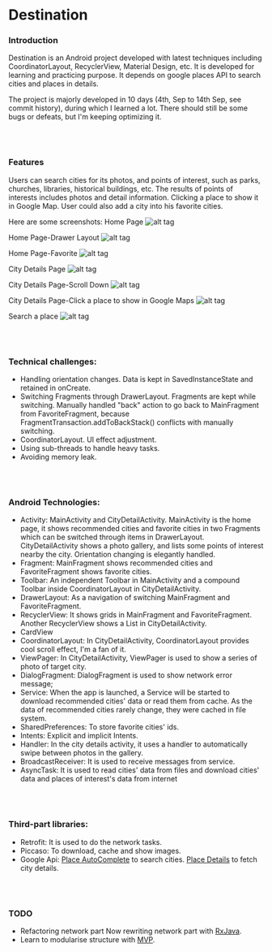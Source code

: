 # Destination
### Introduction

Destination is an Android project developed with latest techniques including CoordinatorLayout, RecyclerView, Material Design, etc. It is developed for learning and practicing purpose. 
It depends on google places API to search cities and places in details.

The project is majorly developed in 10 days (4th, Sep to 14th Sep, see commit history), during which I learned a lot. There should still be some bugs or defeats, but I'm keeping optimizing it. 

<br><br>

### Features

Users can search cities for its photos, and points of interest, such as parks, churches, libraries, historical buildings, etc. The results of points of interests includes
photos and detail information. Clicking a place to show it in Google Map. User could also add a city into his favorite cities.

Here are some screenshots:
Home Page
![alt tag](https://github.com/janeeliu/Destination/tree/master/art/main_home.jpeg)

Home Page-Drawer Layout
![alt tag](https://github.com/janeeliu/Destination/tree/master/art/main_drawer.jpeg)

Home Page-Favorite
![alt tag](https://github.com/janeeliu/Destination/tree/master/art/main_favorite.jpeg)

City Details Page
![alt tag](https://github.com/janeeliu/Destination/tree/master/art/city_detail.jpeg)

City Details Page-Scroll Down
![alt tag](https://github.com/janeeliu/Destination/tree/master/art/city_detail_scroll_down.jpeg)

City Details Page-Click a place to show in Google Maps
![alt tag](https://github.com/janeeliu/Destination/tree/master/art/show_goolge_map.jpeg)

Search a place
![alt tag](https://github.com/janeeliu/Destination/tree/master/art/search.jpeg)


<br><br>

### Technical challenges:

* Handling orientation changes. Data is kept in SavedInstanceState and retained in onCreate.
* Switching Fragments through DrawerLayout. Fragments are kept while switching. Manually handled "back" action to go back to MainFragment from FavoriteFragment, because FragmentTransaction.addToBackStack() conflicts with manually switching. 
* CoordinatorLayout. UI effect adjustment.
* Using sub-threads to handle heavy tasks.
* Avoiding memory leak.

<br><br>

### Android Technologies:

* Activity: 
MainActivity and CityDetailActivity. MainActivity is the home page, it shows recommended cities and favorite cities in two Fragments which can be switched through items in DrawerLayout. CityDetailActivity shows a photo gallery, and lists some points of interest nearby the city.
Orientation changing is elegantly handled.  
* Fragment:
MainFragment shows recommended cities and FavoriteFragment shows favorite cities. 
* Toolbar: 
An independent Toolbar in MainActivity and a compound Toolbar inside CoordinatorLayout in CityDetailActivity.
* DrawerLayout: 
As a navigation of switching MainFragment and FavoriteFragment.
* RecyclerView: 
It shows grids in MainFragment and FavoriteFragment. Another RecyclerView shows a List in CityDetailActivity.
* CardView
* CoordinatorLayout: 
In CityDetailActivity, CoordinatorLayout provides cool scroll effect, I'm a fan of it.
* ViewPager: 
In CityDetailActivity, ViewPager is used to show a series of photo of target city.
* DialogFragment: 
DialogFragment is used to show network error message;
* Service: 
When the app is launched, a Service will be started to download recommended cities' data or read them from cache. As the data of recommended cities rarely change, they were cached in file system.
* SharedPreferences: 
To store favorite cities' ids.
* Intents: 
Explicit and implicit Intents.
* Handler: 
In the city details activity, it uses a handler to automatically swipe between photos in the gallery.
* BroadcastReceiver: 
It is used to receive messages from service.
* AsyncTask: 
It is used to read cities' data from files and download cities' data and places of interest's data from internet

<br><br>

### Third-part libraries:
* Retrofit: 
It is used to do the network tasks.
* Piccaso: 
To download, cache and show images.
* Google Api: 
[Place AutoComplete](https://developers.google.com/places/web-service/autocomplete) to search cities. [Place Details](https://developers.google.com/places/web-service/details) to fetch city details.

<br><br>

### TODO

* Refactoring network part
Now rewriting network part with [RxJava](https://github.com/ReactiveX/RxJava).
* Learn to modularise structure with [MVP](http://code.tutsplus.com/tutorials/an-introduction-to-model-view-presenter-on-android--cms-26162).







